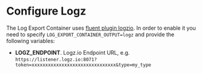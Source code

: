 # Configure Logz

The Log Export Container uses [fluent plugin logzio](https://github.com/logzio/fluent-plugin-logzio).
In order to enable it you need to specify `LOG_EXPORT_CONTAINER_OUTPUT=logz` and provide the following variables:
* **LOGZ_ENDPOINT**. Logz.io Endpoint URL, e.g. `https://listener.logz.io:8071?token=xxxxxxxxxxxxxxxxxxxxxxxxxxxxxxx&type=my_type`
